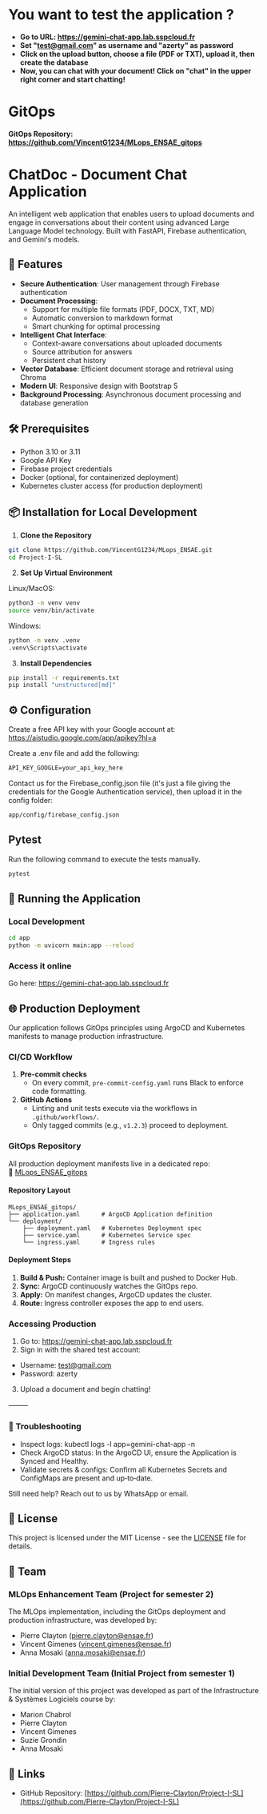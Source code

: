 # You want to test the application ?

-  **Go to URL: https://gemini-chat-app.lab.sspcloud.fr**
-  **Set "test@gmail.com" as username and "azerty" as password**
-  **Click on the upload button, choose a file (PDF or TXT), upload it, then create the database**
-  **Now, you can chat with your document! Click on "chat" in the upper right corner and start chatting!**


# GitOps

**GitOps Repository: https://github.com/VincentG1234/MLops_ENSAE_gitops**

# ChatDoc - Document Chat Application

An intelligent web application that enables users to upload documents and engage in conversations about their content using advanced Large Language Model technology. Built with FastAPI, Firebase authentication, and Gemini's models.

## 🌟 Features

- **Secure Authentication**: User management through Firebase authentication
- **Document Processing**:
  - Support for multiple file formats (PDF, DOCX, TXT, MD)
  - Automatic conversion to markdown format
  - Smart chunking for optimal processing
- **Intelligent Chat Interface**:
  - Context-aware conversations about uploaded documents
  - Source attribution for answers
  - Persistent chat history
- **Vector Database**: Efficient document storage and retrieval using Chroma
- **Modern UI**: Responsive design with Bootstrap 5
- **Background Processing**: Asynchronous document processing and database generation

## 🛠️ Prerequisites

- Python 3.10 or 3.11
- Google API Key
- Firebase project credentials
- Docker (optional, for containerized deployment)
- Kubernetes cluster access (for production deployment)

## 📦 Installation for Local Development

1. **Clone the Repository**
```bash
git clone https://github.com/VincentG1234/MLops_ENSAE.git
cd Project-I-SL
```

2. **Set Up Virtual Environment**

Linux/MacOS:
```bash
python3 -m venv venv
source venv/bin/activate
```

Windows:
```bash
python -m venv .venv
.venv\Scripts\activate
```

3. **Install Dependencies**
```bash
pip install -r requirements.txt
pip install "unstructured[md]"
```

## ⚙️ Configuration

Create a free API key with your Google account at: https://aistudio.google.com/app/apikey?hl=a

Create a .env file and add the following:

```md
API_KEY_GOOGLE=your_api_key_here
```

Contact us for the Firebase_config.json file (it's just a file giving the credentials for the Google Authentication service), then upload it in the config folder:
```md
app/config/firebase_config.json
```

## Pytest
Run the following command to execute the tests manually.
```bash
pytest
```

## 🚀 Running the Application

### Local Development
```bash
cd app
python -m uvicorn main:app --reload
```

### Access it online
Go here: https://gemini-chat-app.lab.sspcloud.fr

## 🌐 Production Deployment

Our application follows GitOps principles using ArgoCD and Kubernetes manifests to manage production infrastructure.

### CI/CD Workflow

1. **Pre‑commit checks**  
   - On every commit, `pre-commit-config.yaml` runs Black to enforce code formatting.  
2. **GitHub Actions**  
   - Linting and unit tests execute via the workflows in `.github/workflows/`.  
   - Only tagged commits (e.g., `v1.2.3`) proceed to deployment.  

### GitOps Repository

All production deployment manifests live in a dedicated repo:  
🔗 [MLops_ENSAE_gitops](https://github.com/VincentG1234/MLops_ENSAE_gitops)

#### Repository Layout

```text
MLops_ENSAE_gitops/
├── application.yaml      # ArgoCD Application definition
└── deployment/
    ├── deployment.yaml   # Kubernetes Deployment spec
    ├── service.yaml      # Kubernetes Service spec
    └── ingress.yaml      # Ingress rules
````

#### Deployment Steps
1.	**Build & Push:** Container image is built and pushed to Docker Hub.
2.	**Sync:** ArgoCD continuously watches the GitOps repo.
3.	**Apply:** On manifest changes, ArgoCD updates the cluster.
4.	**Route:** Ingress controller exposes the app to end users.

### Accessing Production
1.	Go to: https://gemini-chat-app.lab.sspcloud.fr
2.	Sign in with the shared test account:
   - Username: test@gmail.com
   - Password: azerty
3.	Upload a document and begin chatting!

⸻

### 🔧 Troubleshooting
  - Inspect logs: kubectl logs -l app=gemini-chat-app -n <namespace>
  - Check ArgoCD status: In the ArgoCD UI, ensure the Application is Synced and Healthy.
  - Validate secrets & configs: Confirm all Kubernetes Secrets and ConfigMaps are present and up‑to‑date.

Still need help? Reach out to us by WhatsApp or email.

## 📝 License

This project is licensed under the MIT License - see the [LICENSE](LICENSE) file for details.

## 👥 Team

### MLOps Enhancement Team (Project for semester 2)
The MLOps implementation, including the GitOps deployment and production infrastructure, was developed by:
- Pierre Clayton (pierre.clayton@ensae.fr)
- Vincent Gimenes (vincent.gimenes@ensae.fr)
- Anna Mosaki (anna.mosaki@ensae.fr)

### Initial Development Team (Initial Project from semester 1)
The initial version of this project was developed as part of the Infrastructure & Systèmes Logiciels course by:
- Marion Chabrol
- Pierre Clayton
- Vincent Gimenes
- Suzie Grondin
- Anna Mosaki

## 🔗 Links

- GitHub Repository: [https://github.com/Pierre-Clayton/Project-I-SL](https://github.com/Pierre-Clayton/Project-I-SL)
